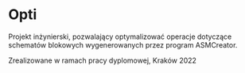 # Opti

Projekt inżynierski, pozwalający optymalizować operacje dotyczące schematów blokowych wygenerowanych przez program ASMCreator.

Zrealizowane w ramach pracy dyplomowej, Kraków 2022
